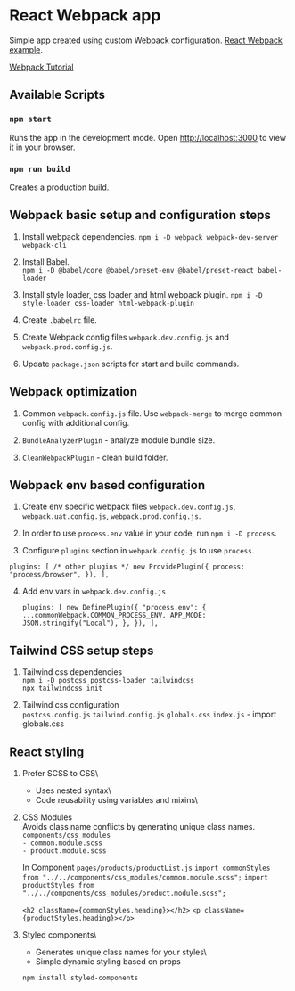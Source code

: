 # React Webpack app

Simple app created using custom Webpack configuration. [React Webpack example](https://www.freecodecamp.org/news/how-to-set-up-deploy-your-react-app-from-scratch-using-webpack-and-babel-a669891033d4/).

[Webpack Tutorial](https://www.youtube.com/watch?v=LyxCWXOq4uQ&list=PLolI8AY2AS9ZHVcFVrmBHsaPXhz30W00A)

## Available Scripts

### `npm start`

Runs the app in the development mode. Open [http://localhost:3000](http://localhost:3000) to view it in your browser.

### `npm run build`

Creates a production build.

## Webpack basic setup and configuration steps

1. Install webpack dependencies.
   `npm i -D webpack webpack-dev-server webpack-cli`

2. Install Babel.\
   `npm i -D @babel/core @babel/preset-env @babel/preset-react babel-loader`

3. Install style loader, css loader and html webpack plugin.
   `npm i -D style-loader css-loader html-webpack-plugin `

4. Create `.babelrc` file.

5. Create Webpack config files `webpack.dev.config.js` and `webpack.prod.config.js`.

6. Update `package.json` scripts for start and build commands.

## Webpack optimization

1. Common `webpack.config.js` file. Use `webpack-merge` to merge common config with additional config.

2. `BundleAnalyzerPlugin` - analyze module bundle size.

3. `CleanWebpackPlugin` - clean build folder.

## Webpack env based configuration

1. Create env specific webpack files `webpack.dev.config.js`, `webpack.uat.config.js`, `webpack.prod.config.js`.

2. In order to use `process.env` value in your code, run `npm i -D process`.

3. Configure `plugins` section in `webpack.config.js` to use `process`.

`plugins: [
      /* other plugins */
      new ProvidePlugin({
         process: "process/browser",
      }),
   ],`

4. Add env vars in `webpack.dev.config.js`

   `plugins: [
   new DefinePlugin({
      "process.env": {
      ...commonWebpack.COMMON_PROCESS_ENV,
      APP_MODE: JSON.stringify("Local"),
      },
   }),
],`

## Tailwind CSS setup steps

1. Tailwind css dependencies\
   `npm i -D postcss postcss-loader tailwindcss`\
   `npx tailwindcss init`

2. Tailwind css configuration\
   `postcss.config.js`
   `tailwind.config.js`
   `globals.css`
   `index.js` - import globals.css

## React styling

1. Prefer SCSS to CSS\

   - Uses nested syntax\
   - Code reusability using variables and mixins\

2. CSS Modules\
   Avoids class name conflicts by generating unique class names.\
   `components/css_modules`\
    `- common.module.scss`\
    `- product.module.scss`

   In Component `pages/products/productList.js`
   `import commonStyles from "../../components/css_modules/common.module.scss";`
   `import productStyles from "../../components/css_modules/product.module.scss";`

   `<h2 className={commonStyles.heading}></h2>`
   `<p className={productStyles.heading}></p>`

3. Styled components\

   - Generates unique class names for your styles\
   - Simple dynamic styling based on props

   `npm install styled-components`
